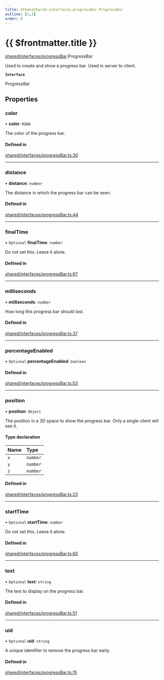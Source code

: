 ```yaml
---
title: AthenaShared.interfaces.progressBar.ProgressBar
outline: [1,3]
order: 0
---
```


# {{ $frontmatter.title }}


[shared/interfaces/progressBar](../modules/shared_interfaces_progressBar.md).ProgressBar

Used to create and show a progress bar. Used in server to client.

**`Interface`**

ProgressBar

## Properties

### color

• **color**: `RGBA`

The color of the progress bar.

#### Defined in

[shared/interfaces/progressBar.ts:30](https://github.com/Stuyk/altv-athena/blob/2435881/src/core/shared/interfaces/progressBar.ts#L30)

___

### distance

• **distance**: `number`

The distance in which the progress bar can be seen.

#### Defined in

[shared/interfaces/progressBar.ts:44](https://github.com/Stuyk/altv-athena/blob/2435881/src/core/shared/interfaces/progressBar.ts#L44)

___

### finalTime

• `Optional` **finalTime**: `number`

Do not set this. Leave it alone.

#### Defined in

[shared/interfaces/progressBar.ts:67](https://github.com/Stuyk/altv-athena/blob/2435881/src/core/shared/interfaces/progressBar.ts#L67)

___

### milliseconds

• **milliseconds**: `number`

How long this progress bar should last.

#### Defined in

[shared/interfaces/progressBar.ts:37](https://github.com/Stuyk/altv-athena/blob/2435881/src/core/shared/interfaces/progressBar.ts#L37)

___

### percentageEnabled

• `Optional` **percentageEnabled**: `boolean`

#### Defined in

[shared/interfaces/progressBar.ts:53](https://github.com/Stuyk/altv-athena/blob/2435881/src/core/shared/interfaces/progressBar.ts#L53)

___

### position

• **position**: `Object`

The position in a 3D space to show the progress bar.
Only a single client will see it.

#### Type declaration

| Name | Type |
| :------ | :------ |
| `x` | `number` |
| `y` | `number` |
| `z` | `number` |

#### Defined in

[shared/interfaces/progressBar.ts:23](https://github.com/Stuyk/altv-athena/blob/2435881/src/core/shared/interfaces/progressBar.ts#L23)

___

### startTime

• `Optional` **startTime**: `number`

Do not set this. Leave it alone.

#### Defined in

[shared/interfaces/progressBar.ts:60](https://github.com/Stuyk/altv-athena/blob/2435881/src/core/shared/interfaces/progressBar.ts#L60)

___

### text

• `Optional` **text**: `string`

The text to display on the progress bar.

#### Defined in

[shared/interfaces/progressBar.ts:51](https://github.com/Stuyk/altv-athena/blob/2435881/src/core/shared/interfaces/progressBar.ts#L51)

___

### uid

• `Optional` **uid**: `string`

A unique identifier to remove the progress bar early.

#### Defined in

[shared/interfaces/progressBar.ts:15](https://github.com/Stuyk/altv-athena/blob/2435881/src/core/shared/interfaces/progressBar.ts#L15)
